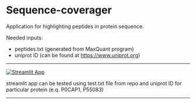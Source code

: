 # Sequence-coverager

Application for highlighting peptides in protein sequence.

Needed inputs:
  * peptides.txt (generated from MaxQuant program)
  * uniprot ID (can be found at https://www.uniprot.org)

________

[![Streamlit App](https://static.streamlit.io/badges/streamlit_badge_black_white.svg)](https://ancient-harbor-25350.herokuapp.com)

streamlit app can be tested using test.txt file from repo and
uniprot ID for particular protein (e.q. P0CAP1, P55083)
________
